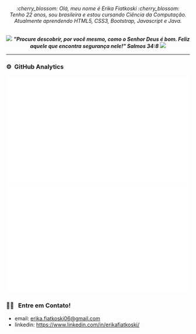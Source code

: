 
<p align="center">
  <em>
 :cherry_blossom: Olá, meu nome é Erika Fiatkoski :cherry_blossom:  <br>   
     Tenho 22 anos, sou brasileira e estou cursando Ciência da Computação. <br>
     Atualmente aprendendo HTML5, CSS3, Bootstrap, Javascript e Java. <br> 
  </em> 
  
  <br>
  </p>
  <p align="center">
  <img src="https://media.giphy.com/media/gH3LO09IOiZIqePwv9/giphy.gif" width="50" /> <b><i align="center">"Procure descobrir, por você mesmo, como o Senhor Deus é bom. Feliz aquele que encontra segurança nele!" Salmos 34:8</i></b> <img src="https://media.giphy.com/media/qjqUcgIyRjsl2/giphy.gif" width="50" />
</p>

***


### ⚙️ &nbsp;GitHub Analytics

<p align="center">
  <a href="https://github.com/ErikaFiatkoski/github-stats">
<img src="https://github.com/ErikaFiatkoski/github-stats/blob/master/generated/overview.svg#gh-dark-mode-only" />
<img src="https://github.com/ErikaFiatkoski/github-stats/blob/master/generated/languages.svg#gh-dark-mode-only" />
</a>
</p>


### 🤝🏻 &nbsp; Entre em Contato!

* email: erika.fiatkoski06@gmail.com
* linkedin: https://www.linkedin.com/in/erikafiatkoski/
